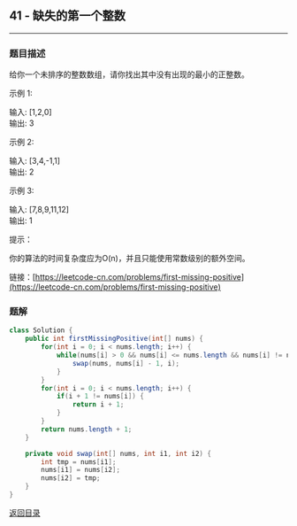 ## **41 - 缺失的第一个整数**
--------------------------

### **题目描述**
给你一个未排序的整数数组，请你找出其中没有出现的最小的正整数。


示例 1:

输入: [1,2,0]   
输出: 3   

示例 2:

输入: [3,4,-1,1]   
输出: 2  

示例 3:

输入: [7,8,9,11,12]   
输出: 1
 

提示：

你的算法的时间复杂度应为O(n)，并且只能使用常数级别的额外空间。


链接：[https://leetcode-cn.com/problems/first-missing-positive](https://leetcode-cn.com/problems/first-missing-positive)




### **题解**
``` java
class Solution {
    public int firstMissingPositive(int[] nums) {
        for(int i = 0; i < nums.length; i++) {
            while(nums[i] > 0 && nums[i] <= nums.length && nums[i] != nums[nums[i] - 1]) {
                swap(nums, nums[i] - 1, i);
            }
        }
        for(int i = 0; i < nums.length; i++) {
            if(i + 1 != nums[i]) {
                return i + 1;
            }
        }
        return nums.length + 1;
    }

    private void swap(int[] nums, int i1, int i2) {
        int tmp = nums[i1];
        nums[i1] = nums[i2];
        nums[i2] = tmp;
    }
}
```




[返回目录](https://maxwell-l.github.io/WriteSomething/something/leetcode)